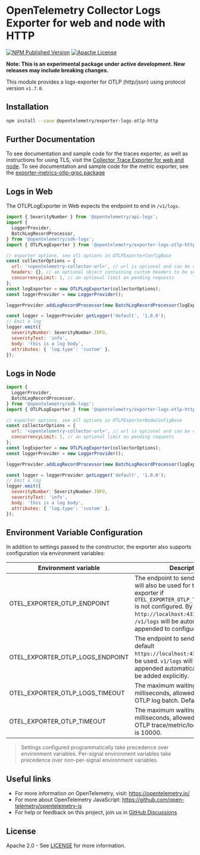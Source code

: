 # OpenTelemetry Collector Logs Exporter for web and node with HTTP

[![NPM Published Version][npm-img]][npm-url]
[![Apache License][license-image]][license-image]

**Note: This is an experimental package under active development. New releases may include breaking changes.**

This module provides a logs-exporter for OTLP (http/json) using protocol version `v1.7.0`.

## Installation

```bash
npm install --save @opentelemetry/exporter-logs-otlp-http
```

## Further Documentation

To see documentation and sample code for the traces exporter, as well as instructions for using TLS, visit the [Collector Trace Exporter for web and node][trace-exporter-url].
To see documentation and sample code for the metric exporter, see the [exporter-metrics-otlp-grpc package][metrics-exporter-url]

## Logs in Web

The OTLPLogExporter in Web expects the endpoint to end in `/v1/logs`.

```js
import { SeverityNumber } from '@opentelemetry/api-logs';
import {
  LoggerProvider,
  BatchLogRecordProcessor,
} from '@opentelemetry/sdk-logs';
import { OTLPLogExporter } from '@opentelemetry/exporter-logs-otlp-http';

// exporter options. see all options in OTLPExporterConfigBase
const collectorOptions = {
  url: '<opentelemetry-collector-url>', // url is optional and can be omitted - default is http://localhost:4318/v1/logs
  headers: {}, // an optional object containing custom headers to be sent with each request
  concurrencyLimit: 1, // an optional limit on pending requests
};
const logExporter = new OTLPLogExporter(collectorOptions);
const loggerProvider = new LoggerProvider();

loggerProvider.addLogRecordProcessor(new BatchLogRecordProcessor(logExporter));

const logger = loggerProvider.getLogger('default', '1.0.0');
// Emit a log
logger.emit({
  severityNumber: SeverityNumber.INFO,
  severityText: 'info',
  body: 'this is a log body',
  attributes: { 'log.type': 'custom' },
});
```

## Logs in Node

```js
import {
  LoggerProvider,
  BatchLogRecordProcessor,
} from '@opentelemetry/sdk-logs';
import { OTLPLogExporter } from '@opentelemetry/exporter-logs-otlp-http';

// exporter options. see all options in OTLPExporterNodeConfigBase
const collectorOptions = {
  url: '<opentelemetry-collector-url>', // url is optional and can be omitted - default is http://localhost:4318/v1/logs
  concurrencyLimit: 1, // an optional limit on pending requests
};
const logExporter = new OTLPLogExporter(collectorOptions);
const loggerProvider = new LoggerProvider();

loggerProvider.addLogRecordProcessor(new BatchLogRecordProcessor(logExporter));

const logger = loggerProvider.getLogger('default', '1.0.0');
// Emit a log
logger.emit({
  severityNumber: SeverityNumber.INFO,
  severityText: 'info',
  body: 'this is a log body',
  attributes: { 'log.type': 'custom' },
});
```

## Environment Variable Configuration

In addition to settings passed to the constructor, the exporter also supports configuration via environment variables:

| Environment variable             | Description                                                                                                                                                                                                                                              |
| -------------------------------- | -------------------------------------------------------------------------------------------------------------------------------------------------------------------------------------------------------------------------------------------------------- |
| OTEL_EXPORTER_OTLP_ENDPOINT      | The endpoint to send logs to. This will also be used for the traces exporter if `OTEL_EXPORTER_OTLP_TRACES_ENDPOINT` is not configured. By default `http://localhost:4318` will be used. `/v1/logs` will be automatically appended to configured values. |
| OTEL_EXPORTER_OTLP_LOGS_ENDPOINT | The endpoint to send logs to. By default `https://localhost:4318/v1/logs` will be used. `v1/logs` will not be appended automatically and has to be added explicitly.                                                                                     |
| OTEL_EXPORTER_OTLP_LOGS_TIMEOUT  | The maximum waiting time, in milliseconds, allowed to send each OTLP log batch. Default is 10000.                                                                                                                                                        |
| OTEL_EXPORTER_OTLP_TIMEOUT       | The maximum waiting time, in milliseconds, allowed to send each OTLP trace/metric/log batch. Default is 10000.                                                                                                                                           |

> Settings configured programmatically take precedence over environment variables. Per-signal environment variables take precedence over non-per-signal environment variables.

## Useful links

- For more information on OpenTelemetry, visit: <https://opentelemetry.io/>
- For more about OpenTelemetry JavaScript: <https://github.com/open-telemetry/opentelemetry-js>
- For help or feedback on this project, join us in [GitHub Discussions][discussions-url]

## License

Apache 2.0 - See [LICENSE][license-url] for more information.

[discussions-url]: https://github.com/open-telemetry/opentelemetry-js/discussions
[license-url]: https://github.com/open-telemetry/opentelemetry-js/blob/main/LICENSE
[license-image]: https://img.shields.io/badge/license-Apache_2.0-green.svg?style=flat
[npm-url]: https://www.npmjs.com/package/@opentelemetry/exporter-logs-otlp-http
[npm-img]: https://badge.fury.io/js/%40opentelemetry%2Fexporter-logs-otlp-http.svg
[trace-exporter-url]: https://github.com/open-telemetry/opentelemetry-js/tree/main/packages/exporter-trace-otlp-http
[metrics-exporter-url]: https://github.com/open-telemetry/opentelemetry-js/tree/main/experimental/packages/opentelemetry-exporter-metrics-otlp-http

